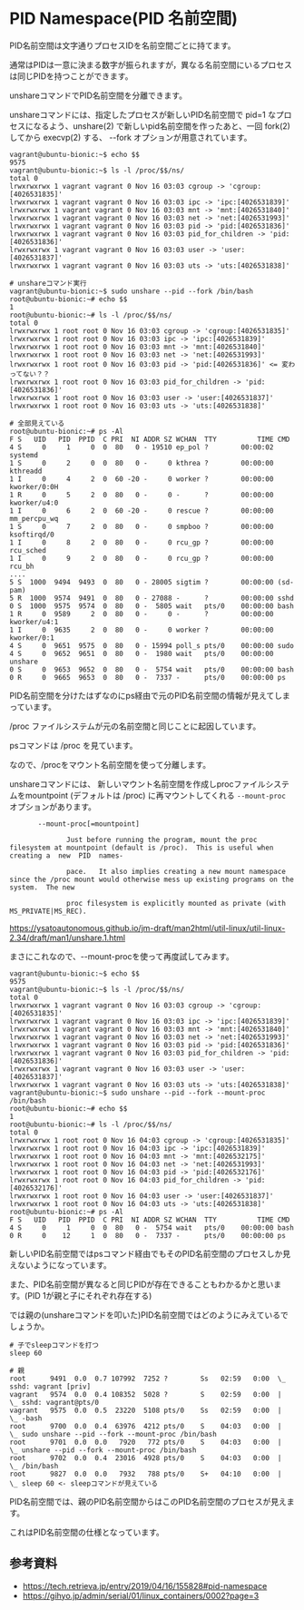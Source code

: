 # PID Namespace(PID 名前空間)
PID名前空間は文字通りプロセスIDを名前空間ごとに持てます。

通常はPIDは一意に決まる数字が振られますが，異なる名前空間にいるプロセスは同じPIDを持つことができます。

unshareコマンドでPID名前空間を分離できます。

unshareコマンドには、指定したプロセスが新しいPID名前空間で pid=1 なプロセスになるよう、unshare(2) で新しいpid名前空間を作ったあと、一回 fork(2) してから execvp(2) する、 --fork オプションが用意されています。

```
vagrant@ubuntu-bionic:~$ echo $$
9575
vagrant@ubuntu-bionic:~$ ls -l /proc/$$/ns/
total 0
lrwxrwxrwx 1 vagrant vagrant 0 Nov 16 03:03 cgroup -> 'cgroup:[4026531835]'
lrwxrwxrwx 1 vagrant vagrant 0 Nov 16 03:03 ipc -> 'ipc:[4026531839]'
lrwxrwxrwx 1 vagrant vagrant 0 Nov 16 03:03 mnt -> 'mnt:[4026531840]'
lrwxrwxrwx 1 vagrant vagrant 0 Nov 16 03:03 net -> 'net:[4026531993]'
lrwxrwxrwx 1 vagrant vagrant 0 Nov 16 03:03 pid -> 'pid:[4026531836]'
lrwxrwxrwx 1 vagrant vagrant 0 Nov 16 03:03 pid_for_children -> 'pid:[4026531836]'
lrwxrwxrwx 1 vagrant vagrant 0 Nov 16 03:03 user -> 'user:[4026531837]'
lrwxrwxrwx 1 vagrant vagrant 0 Nov 16 03:03 uts -> 'uts:[4026531838]'

# unshareコマンド実行
vagrant@ubuntu-bionic:~$ sudo unshare --pid --fork /bin/bash
root@ubuntu-bionic:~# echo $$
1
root@ubuntu-bionic:~# ls -l /proc/$$/ns/
total 0
lrwxrwxrwx 1 root root 0 Nov 16 03:03 cgroup -> 'cgroup:[4026531835]'
lrwxrwxrwx 1 root root 0 Nov 16 03:03 ipc -> 'ipc:[4026531839]'
lrwxrwxrwx 1 root root 0 Nov 16 03:03 mnt -> 'mnt:[4026531840]'
lrwxrwxrwx 1 root root 0 Nov 16 03:03 net -> 'net:[4026531993]'
lrwxrwxrwx 1 root root 0 Nov 16 03:03 pid -> 'pid:[4026531836]' <= 変わってない？？
lrwxrwxrwx 1 root root 0 Nov 16 03:03 pid_for_children -> 'pid:[4026531836]'
lrwxrwxrwx 1 root root 0 Nov 16 03:03 user -> 'user:[4026531837]'
lrwxrwxrwx 1 root root 0 Nov 16 03:03 uts -> 'uts:[4026531838]'

# 全部見えている
root@ubuntu-bionic:~# ps -Al
F S   UID   PID  PPID  C PRI  NI ADDR SZ WCHAN  TTY          TIME CMD
4 S     0     1     0  0  80   0 - 19510 ep_pol ?        00:00:02 systemd
1 S     0     2     0  0  80   0 -     0 kthrea ?        00:00:00 kthreadd
1 I     0     4     2  0  60 -20 -     0 worker ?        00:00:00 kworker/0:0H
1 R     0     5     2  0  80   0 -     0 -      ?        00:00:00 kworker/u4:0
1 I     0     6     2  0  60 -20 -     0 rescue ?        00:00:00 mm_percpu_wq
1 S     0     7     2  0  80   0 -     0 smpboo ?        00:00:00 ksoftirqd/0
1 I     0     8     2  0  80   0 -     0 rcu_gp ?        00:00:00 rcu_sched
1 I     0     9     2  0  80   0 -     0 rcu_gp ?        00:00:00 rcu_bh
....
5 S  1000  9494  9493  0  80   0 - 28005 sigtim ?        00:00:00 (sd-pam)
5 R  1000  9574  9491  0  80   0 - 27088 -      ?        00:00:00 sshd
0 S  1000  9575  9574  0  80   0 -  5805 wait   pts/0    00:00:00 bash
1 R     0  9589     2  0  80   0 -     0 -      ?        00:00:00 kworker/u4:1
1 I     0  9635     2  0  80   0 -     0 worker ?        00:00:00 kworker/0:1
4 S     0  9651  9575  0  80   0 - 15994 poll_s pts/0    00:00:00 sudo
4 S     0  9652  9651  0  80   0 -  1980 wait   pts/0    00:00:00 unshare
0 S     0  9653  9652  0  80   0 -  5754 wait   pts/0    00:00:00 bash
0 R     0  9665  9653  0  80   0 -  7337 -      pts/0    00:00:00 ps
```

PID名前空間を分けたはずなのにps経由で元のPID名前空間の情報が見えてしまっています。

/proc ファイルシステムが元の名前空間と同じことに起因しています。

psコマンドは /proc を見ています。

なので、/procをマウント名前空間を使って分離します。

unshareコマンドには、 新しいマウント名前空間を作成しprocファイルシステムをmountpoint (デフォルトは /proc) に再マウントしてくれる `--mount-proc` オプションがあります。

```
       --mount-proc[=mountpoint]

              Just before running the program, mount the proc filesystem at mountpoint (default is /proc).  This is useful when creating a  new  PID  names‐

              pace.   It also implies creating a new mount namespace since the /proc mount would otherwise mess up existing programs on the system.  The new

              proc filesystem is explicitly mounted as private (with MS_PRIVATE|MS_REC).
```
https://ysatoautonomous.github.io/jm-draft/man2html/util-linux/util-linux-2.34/draft/man1/unshare.1.html

まさにこれなので、--mount-procを使って再度試してみます。

```
vagrant@ubuntu-bionic:~$ echo $$
9575
vagrant@ubuntu-bionic:~$ ls -l /proc/$$/ns/
total 0
lrwxrwxrwx 1 vagrant vagrant 0 Nov 16 03:03 cgroup -> 'cgroup:[4026531835]'
lrwxrwxrwx 1 vagrant vagrant 0 Nov 16 03:03 ipc -> 'ipc:[4026531839]'
lrwxrwxrwx 1 vagrant vagrant 0 Nov 16 03:03 mnt -> 'mnt:[4026531840]'
lrwxrwxrwx 1 vagrant vagrant 0 Nov 16 03:03 net -> 'net:[4026531993]'
lrwxrwxrwx 1 vagrant vagrant 0 Nov 16 03:03 pid -> 'pid:[4026531836]'
lrwxrwxrwx 1 vagrant vagrant 0 Nov 16 03:03 pid_for_children -> 'pid:[4026531836]'
lrwxrwxrwx 1 vagrant vagrant 0 Nov 16 03:03 user -> 'user:[4026531837]'
lrwxrwxrwx 1 vagrant vagrant 0 Nov 16 03:03 uts -> 'uts:[4026531838]'
vagrant@ubuntu-bionic:~$ sudo unshare --pid --fork --mount-proc /bin/bash
root@ubuntu-bionic:~# echo $$
1
root@ubuntu-bionic:~# ls -l /proc/$$/ns/
total 0
lrwxrwxrwx 1 root root 0 Nov 16 04:03 cgroup -> 'cgroup:[4026531835]'
lrwxrwxrwx 1 root root 0 Nov 16 04:03 ipc -> 'ipc:[4026531839]'
lrwxrwxrwx 1 root root 0 Nov 16 04:03 mnt -> 'mnt:[4026532175]'
lrwxrwxrwx 1 root root 0 Nov 16 04:03 net -> 'net:[4026531993]'
lrwxrwxrwx 1 root root 0 Nov 16 04:03 pid -> 'pid:[4026532176]'
lrwxrwxrwx 1 root root 0 Nov 16 04:03 pid_for_children -> 'pid:[4026532176]'
lrwxrwxrwx 1 root root 0 Nov 16 04:03 user -> 'user:[4026531837]'
lrwxrwxrwx 1 root root 0 Nov 16 04:03 uts -> 'uts:[4026531838]'
root@ubuntu-bionic:~# ps -Al
F S   UID   PID  PPID  C PRI  NI ADDR SZ WCHAN  TTY          TIME CMD
4 S     0     1     0  0  80   0 -  5754 wait   pts/0    00:00:00 bash
0 R     0    12     1  0  80   0 -  7337 -      pts/0    00:00:00 ps
```

新しいPID名前空間ではpsコマンド経由でもそのPID名前空間のプロセスしか見えないようになっています。

また、PID名前空間が異なると同じPIDが存在できることもわかるかと思います。(PID 1が親と子にそれぞれ存在する)

では親の(unshareコマンドを叩いた)PID名前空間ではどのようにみえているでしょうか。

```
# 子でsleepコマンドを打つ
sleep 60

# 親
root      9491  0.0  0.7 107992  7252 ?        Ss   02:59   0:00  \_ sshd: vagrant [priv]
vagrant   9574  0.0  0.4 108352  5028 ?        S    02:59   0:00  |   \_ sshd: vagrant@pts/0
vagrant   9575  0.0  0.5  23220  5108 pts/0    Ss   02:59   0:00  |       \_ -bash
root      9700  0.0  0.4  63976  4212 pts/0    S    04:03   0:00  |           \_ sudo unshare --pid --fork --mount-proc /bin/bash
root      9701  0.0  0.0   7920   772 pts/0    S    04:03   0:00  |               \_ unshare --pid --fork --mount-proc /bin/bash
root      9702  0.0  0.4  23016  4928 pts/0    S    04:03   0:00  |                   \_ /bin/bash
root      9827  0.0  0.0   7932   788 pts/0    S+   04:10   0:00  |                       \_ sleep 60 <- sleepコマンドが見えている
```

PID名前空間では、親のPID名前空間からはこのPID名前空間のプロセスが見えます。

これはPID名前空間の仕様となっています。

## 参考資料
* https://tech.retrieva.jp/entry/2019/04/16/155828#pid-namespace
* https://gihyo.jp/admin/serial/01/linux_containers/0002?page=3
